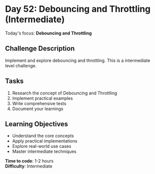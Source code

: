 # Day 52: Debouncing and Throttling (Intermediate)

Today's focus: **Debouncing and Throttling**

## Challenge Description
Implement and explore debouncing and throttling. This is a intermediate level challenge.

## Tasks
1. Research the concept of Debouncing and Throttling
2. Implement practical examples
3. Write comprehensive tests
4. Document your learnings

## Learning Objectives
- Understand the core concepts
- Apply practical implementations
- Explore real-world use cases
- Master intermediate techniques

**Time to code**: 1-2 hours  
**Difficulty**: Intermediate